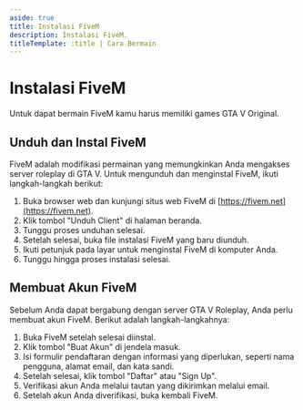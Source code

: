 ```yaml
---
aside: true
title: Instalasi FiveM
description: Instalasi FiveM.
titleTemplate: :title | Cara Bermain
---
```


# Instalasi FiveM

Untuk dapat bermain FiveM kamu harus memiliki games GTA V Original.

## Unduh dan Instal FiveM

FiveM adalah modifikasi permainan yang memungkinkan Anda mengakses server roleplay di GTA V. Untuk mengunduh dan menginstal FiveM, ikuti langkah-langkah berikut:

1. Buka browser web dan kunjungi situs web FiveM di [https://fivem.net](https://fivem.net).
2. Klik tombol "Unduh Client" di halaman beranda.
3. Tunggu proses unduhan selesai.
4. Setelah selesai, buka file instalasi FiveM yang baru diunduh.
5. Ikuti petunjuk pada layar untuk menginstal FiveM di komputer Anda.
6. Tunggu hingga proses instalasi selesai.

## Membuat Akun FiveM

Sebelum Anda dapat bergabung dengan server GTA V Roleplay, Anda perlu membuat akun FiveM. Berikut adalah langkah-langkahnya:

1. Buka FiveM setelah selesai diinstal.
2. Klik tombol "Buat Akun" di jendela masuk.
3. Isi formulir pendaftaran dengan informasi yang diperlukan, seperti nama pengguna, alamat email, dan kata sandi.
4. Setelah selesai, klik tombol "Daftar" atau "Sign Up".
5. Verifikasi akun Anda melalui tautan yang dikirimkan melalui email.
6. Setelah akun Anda diverifikasi, buka kembali FiveM.